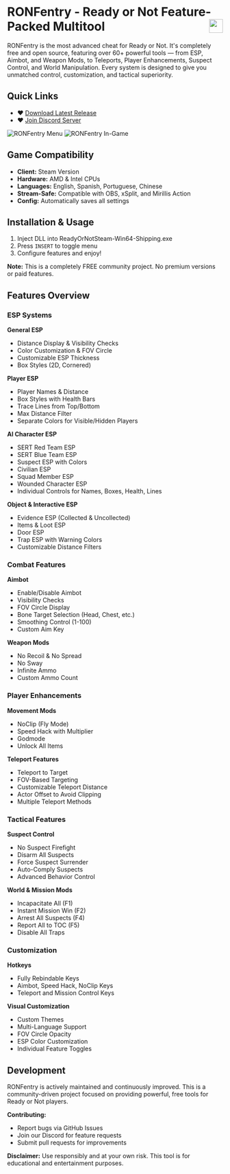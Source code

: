 # RONFentry - Ready or Not Feature-Packed Multitool <a href="https://www.unknowncheats.me/forum/other-fps-games/716446-ronfentry-ready-internal-feature-packed-multitool.html"><img align="right" src="https://i.gyazo.com/7e7b0b3f8bd20565233fe2f3fb08d250.png" width="32" height="32"></a>

RONFentry is the most advanced cheat for Ready or Not. It's completely free and open source, featuring over 60+ powerful tools — from ESP, Aimbot, and Weapon Mods, to Teleports, Player Enhancements, Suspect Control, and World Manipulation. Every system is designed to give you unmatched control, customization, and tactical superiority.

## Quick Links

- ♥ [Download Latest Release](https://github.com/Wimberton/ReadyOrNot-FENTRY/releases/latest)
- ♥ [Join Discord Server](https://discord.gg/fentry)

![RONFentry Menu](https://i.imgur.com/fIHre6V.png)
![RONFentry In-Game](https://i.imgur.com/QfZbdtd.jpeg)

## Game Compatibility

- **Client:** Steam Version
- **Hardware:** AMD & Intel CPUs
- **Languages:** English, Spanish, Portuguese, Chinese
- **Stream-Safe:** Compatible with OBS, xSplit, and Mirillis Action
- **Config:** Automatically saves all settings

## Installation & Usage

1. Inject DLL into ReadyOrNotSteam-Win64-Shipping.exe
2. Press `INSERT` to toggle menu
3. Configure features and enjoy!

**Note:** This is a completely FREE community project. No premium versions or paid features.

## Features Overview

### ESP Systems

**General ESP**

- Distance Display & Visibility Checks
- Color Customization & FOV Circle
- Customizable ESP Thickness
- Box Styles (2D, Cornered)

**Player ESP**

- Player Names & Distance
- Box Styles with Health Bars
- Trace Lines from Top/Bottom
- Max Distance Filter
- Separate Colors for Visible/Hidden Players

**AI Character ESP**

- SERT Red Team ESP
- SERT Blue Team ESP
- Suspect ESP with Colors
- Civilian ESP
- Squad Member ESP
- Wounded Character ESP
- Individual Controls for Names, Boxes, Health, Lines

**Object & Interactive ESP**

- Evidence ESP (Collected & Uncollected)
- Items & Loot ESP
- Door ESP
- Trap ESP with Warning Colors
- Customizable Distance Filters

### Combat Features

**Aimbot**

- Enable/Disable Aimbot
- Visibility Checks
- FOV Circle Display
- Bone Target Selection (Head, Chest, etc.)
- Smoothing Control (1-100)
- Custom Aim Key

**Weapon Mods**

- No Recoil & No Spread
- No Sway
- Infinite Ammo
- Custom Ammo Count

### Player Enhancements

**Movement Mods**

- NoClip (Fly Mode)
- Speed Hack with Multiplier
- Godmode
- Unlock All Items

**Teleport Features**

- Teleport to Target
- FOV-Based Targeting
- Customizable Teleport Distance
- Actor Offset to Avoid Clipping
- Multiple Teleport Methods

### Tactical Features

**Suspect Control**

- No Suspect Firefight
- Disarm All Suspects
- Force Suspect Surrender
- Auto-Comply Suspects
- Advanced Behavior Control

**World & Mission Mods**

- Incapacitate All (F1)
- Instant Mission Win (F2)
- Arrest All Suspects (F4)
- Report All to TOC (F5)
- Disable All Traps

### Customization

**Hotkeys**

- Fully Rebindable Keys
- Aimbot, Speed Hack, NoClip Keys
- Teleport and Mission Control Keys

**Visual Customization**

- Custom Themes
- Multi-Language Support
- FOV Circle Opacity
- ESP Color Customization
- Individual Feature Toggles

## Development

RONFentry is actively maintained and continuously improved. This is a community-driven project focused on providing powerful, free tools for Ready or Not players.

**Contributing:**

- Report bugs via GitHub Issues
- Join our Discord for feature requests
- Submit pull requests for improvements

**Disclaimer:** Use responsibly and at your own risk. This tool is for educational and entertainment purposes.
